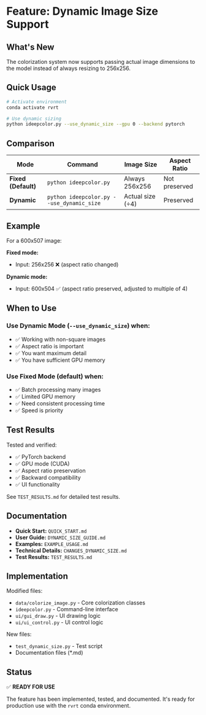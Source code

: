 # Feature: Dynamic Image Size Support

## What's New

The colorization system now supports passing actual image dimensions to the model instead of always resizing to 256x256.

## Quick Usage

```bash
# Activate environment
conda activate rvrt

# Use dynamic sizing
python ideepcolor.py --use_dynamic_size --gpu 0 --backend pytorch
```

## Comparison

| Mode | Command | Image Size | Aspect Ratio |
|------|---------|------------|--------------|
| **Fixed (Default)** | `python ideepcolor.py` | Always 256x256 | Not preserved |
| **Dynamic** | `python ideepcolor.py --use_dynamic_size` | Actual size (÷4) | Preserved |

## Example

For a 600x507 image:

**Fixed mode:**
- Input: 256x256 ❌ (aspect ratio changed)

**Dynamic mode:**
- Input: 600x504 ✅ (aspect ratio preserved, adjusted to multiple of 4)

## When to Use

### Use Dynamic Mode (`--use_dynamic_size`) when:
- ✅ Working with non-square images
- ✅ Aspect ratio is important
- ✅ You want maximum detail
- ✅ You have sufficient GPU memory

### Use Fixed Mode (default) when:
- ✅ Batch processing many images
- ✅ Limited GPU memory
- ✅ Need consistent processing time
- ✅ Speed is priority

## Test Results

Tested and verified:
- ✅ PyTorch backend
- ✅ GPU mode (CUDA)
- ✅ Aspect ratio preservation
- ✅ Backward compatibility
- ✅ UI functionality

See `TEST_RESULTS.md` for detailed test results.

## Documentation

- **Quick Start:** `QUICK_START.md`
- **User Guide:** `DYNAMIC_SIZE_GUIDE.md`
- **Examples:** `EXAMPLE_USAGE.md`
- **Technical Details:** `CHANGES_DYNAMIC_SIZE.md`
- **Test Results:** `TEST_RESULTS.md`

## Implementation

Modified files:
- `data/colorize_image.py` - Core colorization classes
- `ideepcolor.py` - Command-line interface
- `ui/gui_draw.py` - UI drawing logic
- `ui/ui_control.py` - UI control logic

New files:
- `test_dynamic_size.py` - Test script
- Documentation files (*.md)

## Status

✅ **READY FOR USE**

The feature has been implemented, tested, and documented. It's ready for production use with the `rvrt` conda environment.
